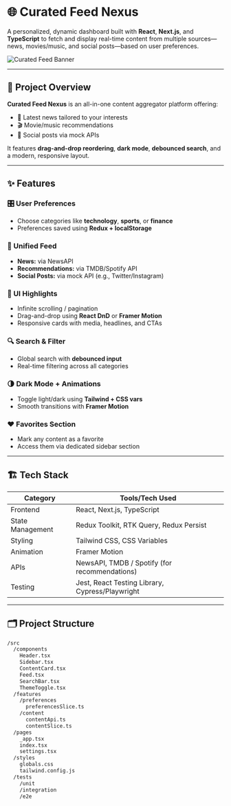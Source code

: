 # 🌐 Curated Feed Nexus

A personalized, dynamic dashboard built with **React**, **Next.js**, and **TypeScript** to fetch and display real-time content from multiple sources—news, movies/music, and social posts—based on user preferences.

![Curated Feed Banner](https://your-banner-image-url) <!-- Optional: Insert banner image if available -->

---

## 🚀 Project Overview

**Curated Feed Nexus** is an all-in-one content aggregator platform offering:
- 📰 Latest news tailored to your interests
- 🎬 Movie/music recommendations
- 📸 Social posts via mock APIs

It features **drag-and-drop reordering**, **dark mode**, **debounced search**, and a modern, responsive layout.

---

## ✨ Features

### 🎛 User Preferences
- Choose categories like **technology**, **sports**, or **finance**
- Preferences saved using **Redux + localStorage**

### 🔗 Unified Feed
- **News:** via NewsAPI
- **Recommendations:** via TMDB/Spotify API
- **Social Posts:** via mock API (e.g., Twitter/Instagram)

### 🧩 UI Highlights
- Infinite scrolling / pagination
- Drag-and-drop using **React DnD** or **Framer Motion**
- Responsive cards with media, headlines, and CTAs

### 🔍 Search & Filter
- Global search with **debounced input**
- Real-time filtering across all categories

### 🌗 Dark Mode + Animations
- Toggle light/dark using **Tailwind + CSS vars**
- Smooth transitions with **Framer Motion**

### ❤️ Favorites Section
- Mark any content as a favorite
- Access them via dedicated sidebar section

---

## 🏗️ Tech Stack

| Category         | Tools/Tech Used                                     |
|------------------|------------------------------------------------------|
| Frontend         | React, Next.js, TypeScript                           |
| State Management | Redux Toolkit, RTK Query, Redux Persist              |
| Styling          | Tailwind CSS, CSS Variables                          |
| Animation        | Framer Motion                                        |
| APIs             | NewsAPI, TMDB / Spotify (for recommendations)        |
| Testing          | Jest, React Testing Library, Cypress/Playwright      |

---

## 🗂️ Project Structure

```bash
/src
  /components
    Header.tsx
    Sidebar.tsx
    ContentCard.tsx
    Feed.tsx
    SearchBar.tsx
    ThemeToggle.tsx
  /features
    /preferences
      preferencesSlice.ts
    /content
      contentApi.ts
      contentSlice.ts
  /pages
    _app.tsx
    index.tsx
    settings.tsx
  /styles
    globals.css
    tailwind.config.js
  /tests
    /unit
    /integration
    /e2e
